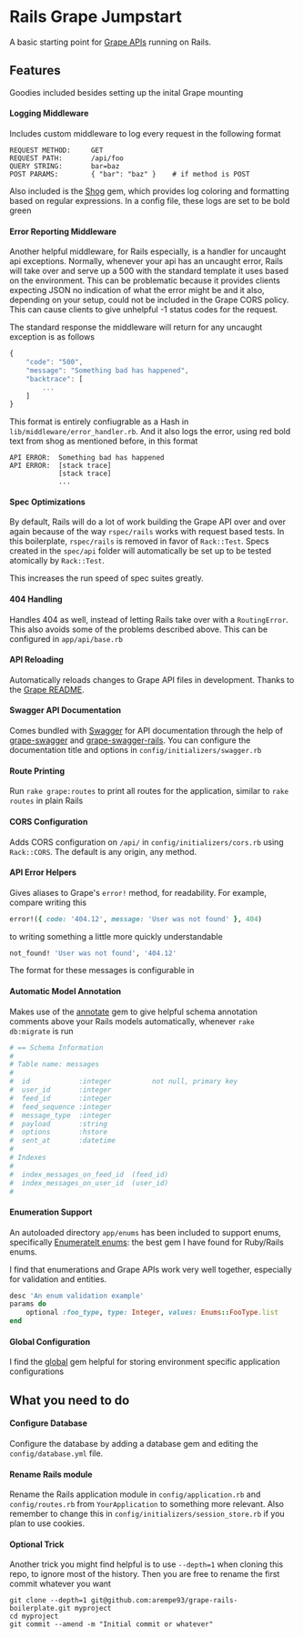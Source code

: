 Rails Grape Jumpstart
=====================

A basic starting point for [Grape APIs](https://github.com/ruby-grape/grape) running on Rails.

## Features

Goodies included besides setting up the inital Grape mounting

#### Logging Middleware

Includes custom middleware to log every request in the following format

```
REQUEST METHOD:		GET
REQUEST PATH:		/api/foo
QUERY STRING:		bar=baz
POST PARAMS:		{ "bar": "baz" }	# if method is POST
```

Also included is the [Shog](https://github.com/phallguy/shog) gem, which provides log coloring and formatting based on regular expressions. In a config file, these logs are set to be bold green

#### Error Reporting Middleware

Another helpful middleware, for Rails especially, is a handler for uncaught api exceptions. Normally, whenever your api has an uncaught error, Rails will take over and serve up a 500 with the standard template it uses based on the environment. This can be problematic because it provides clients expecting JSON no indication of what the error might be and it also, depending on your setup, could not be included in the Grape CORS policy. This can cause clients to give unhelpful -1 status codes for the request.

The standard response the middleware will return for any uncaught exception is as follows

```javascript
{
	"code": "500",
	"message": "Something bad has happened",
	"backtrace": [
		...
	]
}
```

This format is entirely confiugrable as a Hash in `lib/middleware/error_handler.rb`. And it also logs the error, using red bold text from shog as mentioned before, in this format

```
API ERROR:	Something bad has happened
API ERROR:	[stack trace]
			[stack trace]
			...
```

#### Spec Optimizations

By default, Rails will do a lot of work building the Grape API over and over again because of the way `rspec/rails` works with request based tests. In this boilerplate, `rspec/rails` is removed in favor of `Rack::Test`. Specs created in the `spec/api` folder will automatically be set up to be tested atomically by `Rack::Test`. 

This increases the run speed of spec suites greatly.

#### 404 Handling

Handles 404 as well, instead of letting Rails take over with a `RoutingError`. This also avoids some of the problems described above. This can be configured in `app/api/base.rb`

#### API Reloading

Automatically reloads changes to Grape API files in development. Thanks to the [Grape README](https://github.com/ruby-grape/grape#reloading-api-changes-in-development).

#### Swagger API Documentation

Comes bundled with [Swagger](http://swagger.io/) for API documentation through the help of [grape-swagger](https://github.com/ruby-grape/grape-swagger) and [grape-swagger-rails](https://github.com/ruby-grape/grape-swagger-rails). You can configure the documentation title and options in `config/initializers/swagger.rb`

#### Route Printing

Run `rake grape:routes` to print all routes for the application, similar to `rake routes` in plain Rails

#### CORS Configuration

Adds CORS configuration on `/api/` in `config/initializers/cors.rb` using `Rack::CORS`. The default is any origin, any method.

#### API Error Helpers

Gives aliases to Grape's `error!` method, for readability. For example, compare writing this

```ruby
error!({ code: '404.12', message: 'User was not found' }, 404)
```

to writing something a little more quickly understandable

```ruby
not_found! 'User was not found', '404.12'
```

The format for these messages is configurable in 

#### Automatic Model Annotation

Makes use of the [annotate](https://github.com/ctran/annotate_models) gem to give helpful schema annotation comments above your Rails models automatically, whenever `rake db:migrate` is run

```ruby
# == Schema Information
#
# Table name: messages
#
#  id            :integer          not null, primary key
#  user_id       :integer
#  feed_id       :integer
#  feed_sequence :integer
#  message_type  :integer
#  payload       :string
#  options       :hstore
#  sent_at       :datetime
#
# Indexes
#
#  index_messages_on_feed_id  (feed_id)
#  index_messages_on_user_id  (user_id)
#

```

#### Enumeration Support

An autoloaded directory `app/enums` has been included to support enums, specifically [EnumerateIt enums](https://github.com/cassiomarques/enumerate_it): the best gem I have found for Ruby/Rails enums.

I find that enumerations and Grape APIs work very well together, especially for validation and entities.

```ruby
desc 'An enum validation example'
params do
	optional :foo_type, type: Integer, values: Enums::FooType.list
end
```

#### Global Configuration

I find the [global](https://github.com/railsware/global) gem helpful for storing environment specific application configurations

## What you need to do

#### Configure Database

Configure the database by adding a database gem and editing the `config/database.yml` file.

#### Rename Rails module

Rename the Rails application module in `config/application.rb` and `config/routes.rb` from `YourApplication` to something more relevant. Also remember to change this in `config/initializers/session_store.rb` if you plan to use cookies.

#### Optional Trick

Another trick you might find helpful is to use `--depth=1` when cloning this repo, to ignore most of the history. Then you are free to rename the first commit whatever you want

```
git clone --depth=1 git@github.com:arempe93/grape-rails-boilerplate.git myproject
cd myproject
git commit --amend -m "Initial commit or whatever"
```